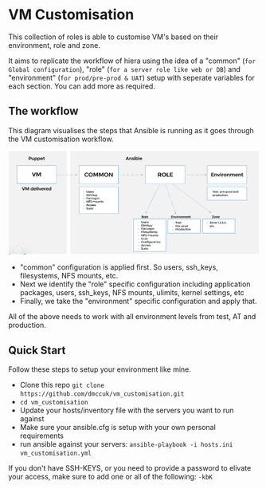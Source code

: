 # VM Customisation
This collection of roles is able to customise VM's based on their environment, role and zone.

It aims to replicate the workflow of hiera using the idea of a "common" (```for Global configuration```), "role" (```for a server role like web or DB```) and "environment" (```for prod/pre-prod & UAT```) setup with seperate variables for each section. You can add more as required.

## The workflow
This diagram visualises the steps that Ansible is running as it goes through the VM customisation workflow.

![Alt text](images/workflow.png?raw=true)

  * "common" configuration is applied first. So users, ssh_keys, filesystems, NFS mounts, etc.
  * Next we identify the "role" specific configuration including application packages, users, ssh_keys, NFS mounts, ulimits, kernel settings, etc
  * Finally, we take the "environment" specific configuration and apply that.

All of the above needs to work with all environment levels from test, AT and production.

## Quick Start
Follow these steps to setup your environment like mine.

  * Clone this repo ```git clone https://github.com/dmccuk/vm_customisation.git```
  * ```cd vm_customisation```
  * Update your hosts/inventory file with the servers you want to run against
  * Make sure your ansible.cfg is setup with your own personal requirements
  * run ansible against your servers: ```ansible-playbook -i hosts.ini vm_customisation.yml```

If you don't have SSH-KEYS, or you need to provide a password to elivate your access, make sure to add one or all of the following: ```-kbK```


